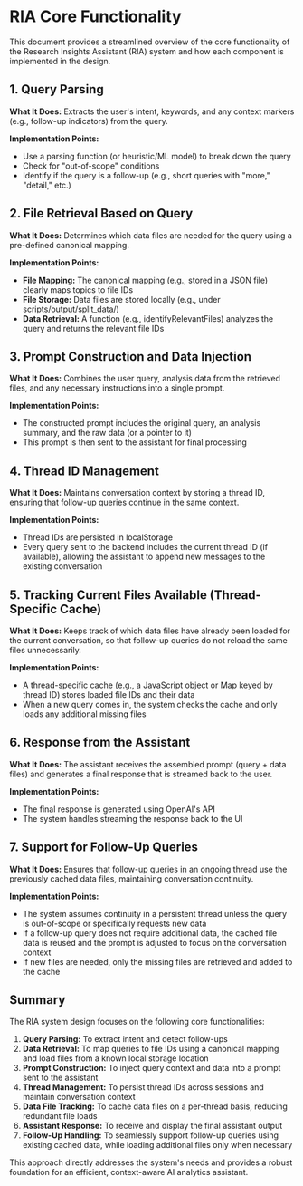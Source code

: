 # RIA Core Functionality

This document provides a streamlined overview of the core functionality of the Research Insights Assistant (RIA) system and how each component is implemented in the design.

## 1. Query Parsing

**What It Does:**
Extracts the user's intent, keywords, and any context markers (e.g., follow-up indicators) from the query.

**Implementation Points:**

- Use a parsing function (or heuristic/ML model) to break down the query
- Check for "out-of-scope" conditions
- Identify if the query is a follow-up (e.g., short queries with "more," "detail," etc.)

## 2. File Retrieval Based on Query

**What It Does:**
Determines which data files are needed for the query using a pre-defined canonical mapping.

**Implementation Points:**

- **File Mapping:** The canonical mapping (e.g., stored in a JSON file) clearly maps topics to file IDs
- **File Storage:** Data files are stored locally (e.g., under scripts/output/split_data/)
- **Data Retrieval:** A function (e.g., identifyRelevantFiles) analyzes the query and returns the relevant file IDs

## 3. Prompt Construction and Data Injection

**What It Does:**
Combines the user query, analysis data from the retrieved files, and any necessary instructions into a single prompt.

**Implementation Points:**

- The constructed prompt includes the original query, an analysis summary, and the raw data (or a pointer to it)
- This prompt is then sent to the assistant for final processing

## 4. Thread ID Management

**What It Does:**
Maintains conversation context by storing a thread ID, ensuring that follow-up queries continue in the same context.

**Implementation Points:**

- Thread IDs are persisted in localStorage
- Every query sent to the backend includes the current thread ID (if available), allowing the assistant to append new messages to the existing conversation

## 5. Tracking Current Files Available (Thread-Specific Cache)

**What It Does:**
Keeps track of which data files have already been loaded for the current conversation, so that follow-up queries do not reload the same files unnecessarily.

**Implementation Points:**

- A thread-specific cache (e.g., a JavaScript object or Map keyed by thread ID) stores loaded file IDs and their data
- When a new query comes in, the system checks the cache and only loads any additional missing files

## 6. Response from the Assistant

**What It Does:**
The assistant receives the assembled prompt (query + data files) and generates a final response that is streamed back to the user.

**Implementation Points:**

- The final response is generated using OpenAI's API
- The system handles streaming the response back to the UI

## 7. Support for Follow-Up Queries

**What It Does:**
Ensures that follow-up queries in an ongoing thread use the previously cached data files, maintaining conversation continuity.

**Implementation Points:**

- The system assumes continuity in a persistent thread unless the query is out-of-scope or specifically requests new data
- If a follow-up query does not require additional data, the cached file data is reused and the prompt is adjusted to focus on the conversation context
- If new files are needed, only the missing files are retrieved and added to the cache

## Summary

The RIA system design focuses on the following core functionalities:

1. **Query Parsing:** To extract intent and detect follow-ups
2. **Data Retrieval:** To map queries to file IDs using a canonical mapping and load files from a known local storage location
3. **Prompt Construction:** To inject query context and data into a prompt sent to the assistant
4. **Thread Management:** To persist thread IDs across sessions and maintain conversation context
5. **Data File Tracking:** To cache data files on a per-thread basis, reducing redundant file loads
6. **Assistant Response:** To receive and display the final assistant output
7. **Follow-Up Handling:** To seamlessly support follow-up queries using existing cached data, while loading additional files only when necessary

This approach directly addresses the system's needs and provides a robust foundation for an efficient, context-aware AI analytics assistant.
